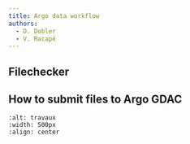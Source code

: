 ```yaml
---
title: Argo data workflow
authors:
  - D. Dobler
  - V. Racapé
---
```


## Filechecker
## How to submit files to Argo GDAC

```{image}  https://github.com/fair-ease/book-ocean-bgc/blob/vracape/embedded-ressources/sign-2408065_1280.png
:alt: travaux
:width: 500px
:align: center
```